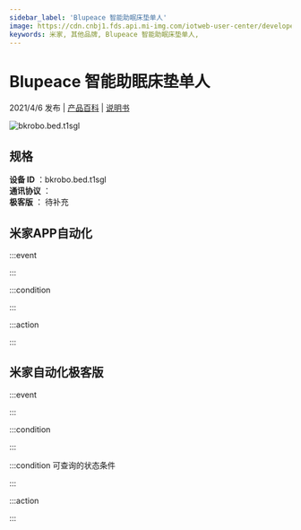 ```yaml
---
sidebar_label: 'Blupeace 智能助眠床垫单人'
image: https://cdn.cnbj1.fds.api.mi-img.com/iotweb-user-center/developer_1679071060238WF8Z1ssx.png?GalaxyAccessKeyId=AKVGLQWBOVIRQ3XLEW&Expires=9223372036854775807&Signature=yOkEr9/K9qWYNpME8MAcdH4o0jc=
keywords: 米家, 其他品牌, Blupeace 智能助眠床垫单人, 
---
```

# Blupeace 智能助眠床垫单人

2021/4/6 发布 | [产品百科](https://home.mi.com/webapp/content/baike/product/index.html?model=bkrobo.bed.t1sgl/) | [说明书](https://home.mi.com/views/introduction.html?model=bkrobo.bed.t1sgl&region=cn)

![bkrobo.bed.t1sgl](https://cdn.cnbj1.fds.api.mi-img.com/iotweb-user-center/developer_1679071060238WF8Z1ssx.png?GalaxyAccessKeyId=AKVGLQWBOVIRQ3XLEW&Expires=9223372036854775807&Signature=yOkEr9/K9qWYNpME8MAcdH4o0jc=)

## 规格  
> 
**设备 ID** ：bkrobo.bed.t1sgl  
**通讯协议** ：  
**极客版**  ： 待补充 


## 米家APP自动化  

:::event  

:::

:::condition  

:::

:::action   

:::

## 米家自动化极客版  

:::event  

:::

:::condition  

:::

:::condition 可查询的状态条件  

:::

:::action  

:::

        

